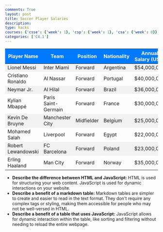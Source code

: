 ```yaml
---
comments: True
layout: post
title: Soccer Player Salaries
description: 
type: hacks
courses: {'csse': {'week': 1}, 'csp': {'week': 1}, 'csa': {'week': 0}}
categories: ['C4.1']
---
```


<style>
  .table-striped tbody tr:nth-of-type(odd) {
    background-color: #f2f2f2;
  }
</style>

<table class="table table-striped">
    <thead style="background-color: #007bff; color: white;">
        <tr>
            <th>Player Name</th>
            <th>Team</th>
            <th>Position</th>
            <th>Nationality</th>
            <th>Annual Salary (USD)</th>
        </tr>
    </thead>
    <tbody>
        <tr>
            <td>Lionel Messi</td>
            <td>Inter Miami</td>
            <td>Forward</td>
            <td>Argentina</td>
            <td>$54,000,000</td>
        </tr>
        <tr>
            <td>Cristiano Ronaldo</td>
            <td>Al Nassar</td>
            <td>Forward</td>
            <td>Portugal</td>
            <td>$40,000,000</td>
        </tr>
        <tr>
            <td>Neymar Jr.</td>
            <td>Al Hilal</td>
            <td>Forward</td>
            <td>Brazil</td>
            <td>$36,000,000</td>
        </tr>
        <tr>
            <td>Kylian Mbappé</td>
            <td>Paris Saint-Germain</td>
            <td>Forward</td>
            <td>France</td>
            <td>$30,000,000</td>
        </tr>
        <tr>
            <td>Kevin De Bruyne</td>
            <td>Manchester City</td>
            <td>Midfielder</td>
            <td>Belgium</td>
            <td>$25,000,000</td>
        </tr>
        <tr>
            <td>Mohamed Salah</td>
            <td>Liverpool</td>
            <td>Forward</td>
            <td>Egypt</td>
            <td>$22,000,000</td>
        </tr>
        <tr>
            <td>Robert Lewandowski</td>
            <td>FC Barcelona</td>
            <td>Forward</td>
            <td>Poland</td>
            <td>$23,000,000</td>
        </tr>
        <tr>
            <td>Erling Haaland</td>
            <td>Man City</td>
            <td>Forward</td>
            <td>Norway</td>
            <td>$35,000,000</td>
        </tr>
    </tbody>
</table>

<ul>
    <li><strong>Describe the difference between HTML and JavaScript:</strong> HTML is used for structuring your web content. JavaScript is used for dynamic interactions on your website.</li>
    <li><strong>Describe a benefit of a markdown table:</strong> Markdown tables are simpler to create and easier to read in the text format. They don't require any complex tags or styling, making them accessible for people who may not be well-versed in HTML.</li>
    <li><strong>Describe a benefit of a table that uses JavaScript:</strong> JavaScript allows for dynamic interaction within the table, like sorting and filtering without needing to reload the entire webpage.</li>
</ul>



